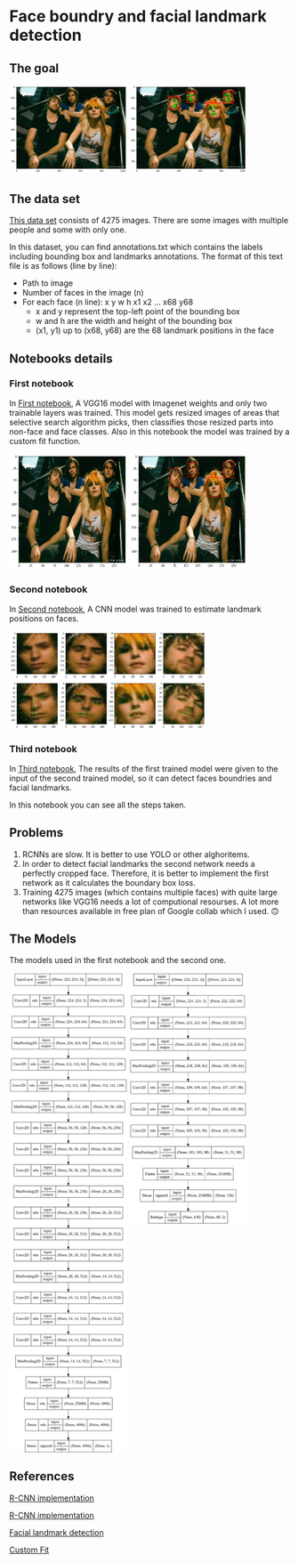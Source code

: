 # Face boundry and facial landmark detection

## The goal
<p float="center">
    <img src="Images/1.png" width="42%">
    <img src="Images/7.png" width="42%">
</p>

## The data set
[This data set](https://drive.google.com/file/d/1Jshwoo4KIDdCl_QkaWJ6HtGKC4JKOcU6/view?usp=sharing)
consists of 4275 images. There are some images with multiple people and some with only one.

In this dataset, you can find annotations.txt which contains the labels including bounding box and landmarks annotations. The format of this text file is as follows (line by line):
* Path to image
* Number of faces in the image (n)
* For each face (n line): x y w h x1 x2 ... x68 y68 
    * x and y represent the top-left point of the bounding box
    * w and h are the width and height of the bounding box
    * (x1, y1) up to (x68, y68) are the 68 landmark positions in the face

## Notebooks details
### First notebook
In [First notebook](./part1_face_boundary_detection.ipynb), A VGG16 model with Imagenet weights and only two trainable layers was trained. This model gets resized images of areas that selective search algorithm picks, then classifies those resized parts into non-face and face classes. Also in this notebook the model was trained by a custom fit function. 

<p float="center">
    <img src="Images/2.png" width="42%">
    <img src="Images/3.png" width="42%">
</p>

### Second notebook
In [Second notebook](./part2_facial_landmark_detection.ipynb), A CNN model was trained to estimate landmark positions on faces.

<img src="Images/4.png" width="70%">
<img src="Images/5.png" width="70%">

### Third notebook
In [Third notebook](./part3_face_boundary_and_facial_landmark_detection.ipynb), The results of the first trained model were given to the input of the second trained model, so it can detect faces boundries and facial landmarks.

In this notebook you can see all the steps taken.

## Problems
1. RCNNs are slow. It is better to use YOLO or other alghoritems.
2. In order to detect facial landmarks the second network needs a perfectly cropped face. Therefore, it is better to implement the first network as it calculates the boundary box loss.
3. Training 4275 images (which contains multiple faces) with quite large networks like VGG16 needs a lot of computional resourses. A lot more than resources available in free plan of Google collab which I used. 🙃

## The Models
The models used in the first notebook and the second one.

<p float="center">
    <img src="Images/rcnn.png" width="42%" valign='top'>
    <img src="Images/cnn.png" width="42%" valign='top'>
</p>

## References
[R-CNN implementation](https://towardsdatascience.com/step-by-step-r-cnn-implementation-from-scratch-in-python-e97101ccde55)

[R-CNN implementation](https://github.com/Hulkido/RCNN)

[Facial landmark detection](https://github.com/LordLean/Facial-Landmark-Detection)

[Custom Fit](https://www.tensorflow.org/guide/keras/customizing_what_happens_in_fit)